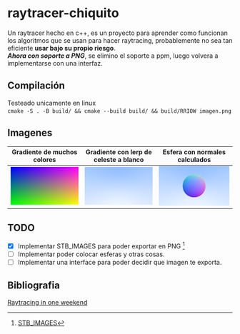 # raytracer-chiquito
Un raytracer hecho en c++, es un proyecto para aprender como funcionan los algoritmos que se usan para hacer raytracing, probablemente no sea tan eficiente **usar bajo su propio riesgo**.  
**_Ahora con soporte a PNG_**, se elimino el soporte a ppm, luego volvera a implementarse con una interfaz. 
## Compilación
Testeado unicamente en linux  
`cmake -S . -B build/ && cmake --build build/ && build/RRIOW imagen.png`   
## Imagenes
|Gradiente de muchos colores|Gradiente con lerp de celeste a blanco|Esfera con normales calculados|
|-------------------|--------------------|--------------------|
|![](img/imagen.png)|![](img/imagen2.png)|![](img/esfera_normales.png)|
## TODO
 - [x] Implementar STB_IMAGES para poder exportar en PNG [^1]
 - [ ] Implementar poder colocar esferas y otras cosas.
 - [ ] Implementar una interface para poder decidir que imagen te exporta.
## Bibliografia
[Raytracing in one weekend](https://raytracing.github.io/books/RayTracingInOneWeekend.html)  
[^1]: [STB_IMAGES](https://github.com/nothings/stb#stb_libs)

